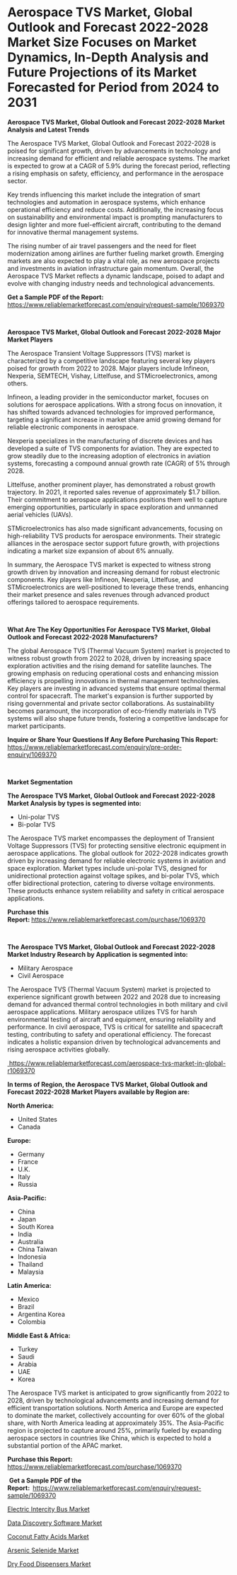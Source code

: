 <p><h1>Aerospace TVS Market, Global Outlook and Forecast 2022-2028 Market Size Focuses on Market Dynamics, In-Depth Analysis and Future Projections of its Market Forecasted for Period from 2024 to 2031</h1></p><p><strong>Aerospace TVS Market, Global Outlook and Forecast 2022-2028 Market Analysis and Latest Trends</strong></p>
<p><p>The Aerospace TVS Market, Global Outlook and Forecast 2022-2028 is poised for significant growth, driven by advancements in technology and increasing demand for efficient and reliable aerospace systems. The market is expected to grow at a CAGR of 5.9% during the forecast period, reflecting a rising emphasis on safety, efficiency, and performance in the aerospace sector.</p><p>Key trends influencing this market include the integration of smart technologies and automation in aerospace systems, which enhance operational efficiency and reduce costs. Additionally, the increasing focus on sustainability and environmental impact is prompting manufacturers to design lighter and more fuel-efficient aircraft, contributing to the demand for innovative thermal management systems.</p><p>The rising number of air travel passengers and the need for fleet modernization among airlines are further fueling market growth. Emerging markets are also expected to play a vital role, as new aerospace projects and investments in aviation infrastructure gain momentum. Overall, the Aerospace TVS Market reflects a dynamic landscape, poised to adapt and evolve with changing industry needs and technological advancements.</p></p>
<p><strong>Get a Sample PDF of the Report:&nbsp;</strong> <a href="https://www.reliablemarketforecast.com/enquiry/request-sample/1069370">https://www.reliablemarketforecast.com/enquiry/request-sample/1069370</a></p>
<p>&nbsp;</p>
<p><strong>Aerospace TVS Market, Global Outlook and Forecast 2022-2028 Major Market Players</strong></p>
<p><p>The Aerospace Transient Voltage Suppressors (TVS) market is characterized by a competitive landscape featuring several key players poised for growth from 2022 to 2028. Major players include Infineon, Nexperia, SEMTECH, Vishay, Littelfuse, and STMicroelectronics, among others.</p><p>Infineon, a leading provider in the semiconductor market, focuses on solutions for aerospace applications. With a strong focus on innovation, it has shifted towards advanced technologies for improved performance, targeting a significant increase in market share amid growing demand for reliable electronic components in aerospace.</p><p>Nexperia specializes in the manufacturing of discrete devices and has developed a suite of TVS components for aviation. They are expected to grow steadily due to the increasing adoption of electronics in aviation systems, forecasting a compound annual growth rate (CAGR) of 5% through 2028.</p><p>Littelfuse, another prominent player, has demonstrated a robust growth trajectory. In 2021, it reported sales revenue of approximately $1.7 billion. Their commitment to aerospace applications positions them well to capture emerging opportunities, particularly in space exploration and unmanned aerial vehicles (UAVs).</p><p>STMicroelectronics has also made significant advancements, focusing on high-reliability TVS products for aerospace environments. Their strategic alliances in the aerospace sector support future growth, with projections indicating a market size expansion of about 6% annually.</p><p>In summary, the Aerospace TVS market is expected to witness strong growth driven by innovation and increasing demand for robust electronic components. Key players like Infineon, Nexperia, Littelfuse, and STMicroelectronics are well-positioned to leverage these trends, enhancing their market presence and sales revenues through advanced product offerings tailored to aerospace requirements.</p></p>
<p>&nbsp;</p>
<p><strong>What Are The Key Opportunities For Aerospace TVS Market, Global Outlook and Forecast 2022-2028 Manufacturers?</strong></p>
<p><p>The global Aerospace TVS (Thermal Vacuum System) market is projected to witness robust growth from 2022 to 2028, driven by increasing space exploration activities and the rising demand for satellite launches. The growing emphasis on reducing operational costs and enhancing mission efficiency is propelling innovations in thermal management technologies. Key players are investing in advanced systems that ensure optimal thermal control for spacecraft. The market's expansion is further supported by rising governmental and private sector collaborations. As sustainability becomes paramount, the incorporation of eco-friendly materials in TVS systems will also shape future trends, fostering a competitive landscape for market participants.</p></p>
<p><strong>Inquire or Share Your Questions If Any Before Purchasing This Report:</strong> <a href="https://www.reliablemarketforecast.com/enquiry/pre-order-enquiry/1069370">https://www.reliablemarketforecast.com/enquiry/pre-order-enquiry/1069370</a></p>
<p>&nbsp;</p>
<p><strong>Market Segmentation</strong></p>
<p><strong>The Aerospace TVS Market, Global Outlook and Forecast 2022-2028 Market Analysis by types is segmented into:</strong></p>
<p><ul><li>Uni-polar TVS</li><li>Bi-polar TVS</li></ul></p>
<p><p>The Aerospace TVS market encompasses the deployment of Transient Voltage Suppressors (TVS) for protecting sensitive electronic equipment in aerospace applications. The global outlook for 2022-2028 indicates growth driven by increasing demand for reliable electronic systems in aviation and space exploration. Market types include uni-polar TVS, designed for unidirectional protection against voltage spikes, and bi-polar TVS, which offer bidirectional protection, catering to diverse voltage environments. These products enhance system reliability and safety in critical aerospace applications.</p></p>
<p><strong>Purchase this Report:&nbsp;</strong><a href="https://www.reliablemarketforecast.com/purchase/1069370">https://www.reliablemarketforecast.com/purchase/1069370</a></p>
<p>&nbsp;</p>
<p><strong>The Aerospace TVS Market, Global Outlook and Forecast 2022-2028 Market Industry Research by Application is segmented into:</strong></p>
<p><ul><li>Military Aerospace</li><li>Civil Aerospace</li></ul></p>
<p><p>The Aerospace TVS (Thermal Vacuum System) market is projected to experience significant growth between 2022 and 2028 due to increasing demand for advanced thermal control technologies in both military and civil aerospace applications. Military aerospace utilizes TVS for harsh environmental testing of aircraft and equipment, ensuring reliability and performance. In civil aerospace, TVS is critical for satellite and spacecraft testing, contributing to safety and operational efficiency. The forecast indicates a holistic expansion driven by technological advancements and rising aerospace activities globally.</p></p>
<p><a href="https://www.reliablemarketforecast.com/aerospace-tvs-market-in-global-r1069370">&nbsp;https://www.reliablemarketforecast.com/aerospace-tvs-market-in-global-r1069370</a></p>
<p><strong>In terms of Region, the Aerospace TVS Market, Global Outlook and Forecast 2022-2028 Market Players available by Region are:</strong></p>
<p>
    <p> <strong> North America: </strong>
        <ul>
            <li>United States</li>
            <li>Canada</li>
        </ul>
        </p> 
    <p> <strong> Europe: </strong>
        <ul>
            <li>Germany</li>
            <li>France</li>
            <li>U.K.</li>
            <li>Italy</li>
            <li>Russia</li>
        </ul>
        </p> 
    <p> <strong> Asia-Pacific: </strong>
        <ul>
            <li>China</li>
            <li>Japan</li>
            <li>South Korea</li>
            <li>India</li>
            <li>Australia</li>
            <li>China Taiwan</li>
            <li>Indonesia</li>
            <li>Thailand</li>
            <li>Malaysia</li>
        </ul>
        </p> 
    <p> <strong> Latin America: </strong>
        <ul>
            <li>Mexico</li>
            <li>Brazil</li>
            <li>Argentina Korea</li>
            <li>Colombia</li>
        </ul>
        </p> 
    <p> <strong> Middle East & Africa: </strong>
        <ul>
            <li>Turkey</li>
            <li>Saudi</li>
            <li>Arabia</li>
            <li>UAE</li>
            <li>Korea</li>
        </ul>
    </p>
    </p>
<p><p>The Aerospace TVS market is anticipated to grow significantly from 2022 to 2028, driven by technological advancements and increasing demand for efficient transportation solutions. North America and Europe are expected to dominate the market, collectively accounting for over 60% of the global share, with North America leading at approximately 35%. The Asia-Pacific region is projected to capture around 25%, primarily fueled by expanding aerospace sectors in countries like China, which is expected to hold a substantial portion of the APAC market.</p></p>
<p><strong>Purchase this Report: </strong><a href="https://www.reliablemarketforecast.com/purchase/1069370">https://www.reliablemarketforecast.com/purchase/1069370</a></p>
<p>&nbsp;<strong>Get a Sample PDF of the Report:&nbsp;&nbsp;</strong><a href="https://www.reliablemarketforecast.com/enquiry/request-sample/1069370">https://www.reliablemarketforecast.com/enquiry/request-sample/1069370</a></p>
<p><strong></strong></p>
<p><p><a href="https://medium.com/@kimvicki3211/the-global-electric-intercity-bus-market-is-a-dynamic-and-growing-industry-bd65979e7684">Electric Intercity Bus Market</a></p><p><a href="https://www.linkedin.com/pulse/how-data-discovery-software-market-changing-from-2024-2031-stokks-uxu9e?trackingId=DH5lnyYyQKuoBZKZxs8w9g%3D%3D">Data Discovery Software Market</a></p><p><a href="https://www.linkedin.com/pulse/global-coconut-fatty-acids-market-opportunities-challenges2024-xdgkf?trackingId=v%2BB7wry4Slyh%2FobPsuZ9SQ%3D%3D">Coconut Fatty Acids Market</a></p><p><a href="https://issuu.com/reportprime-2/docs/arsenic-selenide-market-size-2030.p_fb1375d0225032">Arsenic Selenide Market</a></p><p><a href="https://medium.com/@lavernacole75/the-market-study-covers-the-dry-food-dispensers-market-across-various-segments-bda4b9db6eb7">Dry Food Dispensers Market</a></p></p>
